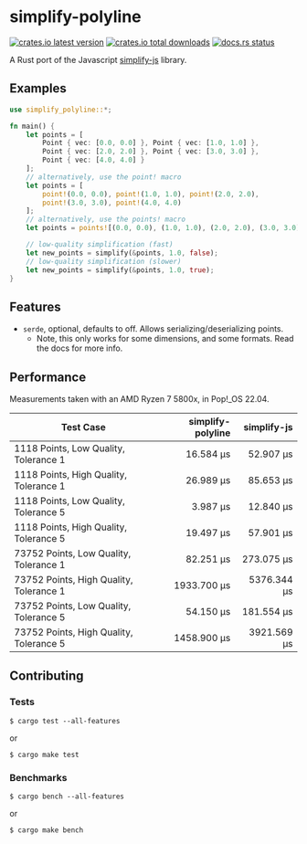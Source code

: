 # simplify-polyline

[![crates.io latest version](https://img.shields.io/crates/v/simplify-polyline?style=flat-square)](https://crates.io/crates/simplify-polyline) [![crates.io total downloads](https://img.shields.io/crates/d/simplify-polyline?style=flat-square)](https://crates.io/crates/simplify-polyline) [![docs.rs status](https://img.shields.io/docsrs/simplify-polyline?style=flat-square)](https://docs.rs/simplify-polyline/latest/)

A Rust port of the Javascript [simplify-js](https://github.com/mourner/simplify-js) library.

## Examples

```rust
use simplify_polyline::*;

fn main() {
    let points = [
        Point { vec: [0.0, 0.0] }, Point { vec: [1.0, 1.0] },
        Point { vec: [2.0, 2.0] }, Point { vec: [3.0, 3.0] },
        Point { vec: [4.0, 4.0] }
    ];
    // alternatively, use the point! macro
    let points = [
        point!(0.0, 0.0), point!(1.0, 1.0), point!(2.0, 2.0),
        point!(3.0, 3.0), point!(4.0, 4.0)
    ];
    // alternatively, use the points! macro
    let points = points![(0.0, 0.0), (1.0, 1.0), (2.0, 2.0), (3.0, 3.0), (4.0, 4.0)];

    // low-quality simplification (fast)
    let new_points = simplify(&points, 1.0, false);
    // low-quality simplification (slower)
    let new_points = simplify(&points, 1.0, true);
}
```

## Features

- `serde`, optional, defaults to off. Allows serializing/deserializing points.
  - Note, this only works for some dimensions, and some formats. Read the docs for more info.

## Performance

Measurements taken with an AMD Ryzen 7 5800x, in Pop!\_OS 22.04.

| Test Case                               | simplify-polyline | simplify-js |
| --------------------------------------- | ----------------: | ----------: |
| 1118 Points, Low Quality, Tolerance 1   |         16.584 μs |   52.907 μs |
| 1118 Points, High Quality, Tolerance 1  |         26.989 μs |   85.653 μs |
| 1118 Points, Low Quality, Tolerance 5   |          3.987 μs |   12.840 μs |
| 1118 Points, High Quality, Tolerance 5  |         19.497 μs |   57.901 μs |
| 73752 Points, Low Quality, Tolerance 1  |         82.251 μs |  273.075 μs |
| 73752 Points, High Quality, Tolerance 1 |       1933.700 μs | 5376.344 μs |
| 73752 Points, Low Quality, Tolerance 5  |         54.150 μs |  181.554 μs |
| 73752 Points, High Quality, Tolerance 5 |       1458.900 μs | 3921.569 μs |

## Contributing

### Tests

```shell
$ cargo test --all-features
```

or

```shell
$ cargo make test
```

### Benchmarks

```shell
$ cargo bench --all-features
```

or

```shell
$ cargo make bench
```
